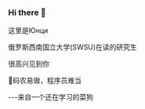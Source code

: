 ### Hi there 👋

<!--
**lightbearer1/lightbearer1** is a ✨ _special_ ✨ repository because its `README.md` (this file) appears on your GitHub profile.

Here are some ideas to get you started:

- 🔭 I’m currently working on ...
- c I’m currently learning ...
- 👯 I’m looking to collaborate on ...
- 🤔 I’m looking for help with ...
- 💬 Ask me about ...
- 📫 How to reach me: ...
- 😄 Pronouns: ...
- ⚡ Fun fact: ...
-->
这里是Юнци


俄罗斯西南国立大学(SWSU)在读的研究生


很高兴见到你


🤔码农易做，程序员难当 


 ---来自一个还在学习的菜狗
